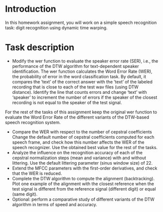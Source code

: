 # Introduction

In this homework assignment, you will work on a simple speech recognition task: digit recognition using dynamic time warping.

# Task description

- Modify the wer function to evaluate the speaker error rate (SER), i.e., the performance of the DTW algorithm for text-dependent speaker identification. The wer function calculates the Word Error Rate (WER), the probability of error in the word classification task. By default, it compares the ’text’ of the correct answer with the ’text’ of the labeled recording that is close to each of the test wav files (using DTW distance). Identify the line that counts errors and change ‘text’ with ‘speaker’ to increment the number of errors if the speaker of the closest recording is not equal to the speaker of the test signal.

For the rest of the tasks of this assignment keep the original wer function to evaluate the Word Error Rate of the different variants of the DTW-based speech recognition system.

- Compare the WER with respect to the number of cepstral coefficients Change the default number of cepstral coefficients computed for each speech frame, and check how this number affects the WER of the speech recognizer. Use the obtained best value for the rest of the tasks.
- Analyze the influence on the recognition accuracy of each of the cepstral normalization steps (mean and variance) with and without littering. Use the default littering parameter (sinus window size) of 22.
- Extend the MFCC parameters with the first-order derivatives, and check that the WER is reduced.
- Complete the DTW algorithm to compute the alignment (backtracking). Plot one example of the alignment with the closest reference when the test signal is different from the reference signal (different digit) or equal (same digit).
- Optional: perform a comparative study of different variants of the DTW algorithm in terms of speed and accuracy.
